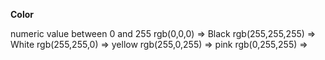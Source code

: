 **Color**

numeric value between 0 and 255
rgb(0,0,0)       => Black
rgb(255,255,255) => White
rgb(255,255,0)   => yellow
rgb(255,0,255)   => pink
rgb(0,255,255)   =>
